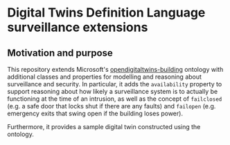 # Digital Twins Definition Language surveillance extensions

## Motivation and purpose

This repository extends Microsoft's [opendigitaltwins-building](https://github.com/Azure/opendigitaltwins-building) ontology with additional classes and properties for modelling and reasoning about surveillance and security. In particular, it adds the `availability` property to support reasoning about how likely a surveillance system is to actually be functioning at the time of an intrusion, as well as the concept of `failclosed` (e.g. a safe door that locks shut if there are any faults) and `failopen` (e.g. emergency exits that swing open if the building loses power).

Furthermore, it provides a sample digital twin constructed using the ontology.

